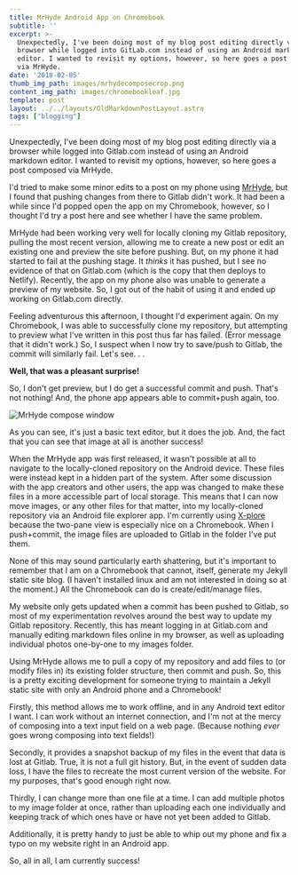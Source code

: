 ```yaml
---
title: MrHyde Android App on Chromebook
subtitle: ''
excerpt: >-
  Unexpectedly, I've been doing most of my blog post editing directly via a
  browser while logged into GitLab.com instead of using an Android markdown
  editor. I wanted to revisit my options, however, so here goes a post composed
  via MrHyde.
date: '2018-02-05'
thumb_img_path: images/mrhydecomposecrop.png
content_img_path: images/chromebookleaf.jpg
template: post
layout: ../../layouts/OldMarkdownPostLayout.astro
tags: ["blogging"]
---
```

Unexpectedly, I've been doing most of my blog post editing directly via a browser while logged into Gitlab.com instead of using an Android markdown editor. I wanted to revisit my options, however, so here goes a post composed via MrHyde.


I'd tried to make some minor edits to a post on my phone using [MrHyde](https://play.google.com/store/apps/details?id=org.faudroids.mrhyde), but I found that pushing changes from there to Gitlab didn't work. It had been a while since I'd popped open the app on my Chromebook, however, so I thought I'd try a post here and see whether I have the same problem.

MrHyde had been working very well for locally cloning my Gitlab repository, pulling the most recent version, allowing me to create a new post or edit an existing one and preview the site before pushing. But, on my phone it had started to fail at the pushing stage. It *thinks* it has pushed, but I see no evidence of that on Gitlab.com (which is the copy that then deploys to Netlify). Recently, the app on my phone also was unable to generate a preview of my website. So, I got out of the habit of using it and ended up working on Gitlab.com directly.

Feeling adventurous this afternoon, I thought I'd experiment again. On my Chromebook, I was able to successfully clone my repository, but attempting to preview what I've written in this post thus far has failed. (Error message that it didn't work.) So, I suspect when I now try to save/push to Gitlab, the commit will similarly fail. Let's see. . . 

**Well, that was a pleasant surprise!**

So, I don't get preview, but I do get a successful commit and push. That's not nothing! And, the phone app appears able to commit+push again, too.

![MrHyde compose window](https://lh3.googleusercontent.com/pw/AM-JKLUtyNJk4j09B1fJ0BP6KnKg9jK8LCMohaLiFnC8XlEB5549VZFf9hSnD8zmxGJGA75KJD0_q31ZypqsqBzcESUJlE3GJGNYOgzNKyJOwf81F-jAGNB0_hXnvdJWe7YVgbQIo5osncLTGyIP4iU3tlhURQ=w1752-h1169-no?.jpg)
 
As you can see, it's just a basic text editor, but it does the job. And, the fact that you can see that image at all is another success!

When the MrHyde app was first released, it wasn't possible at all to navigate to the locally-cloned repository on the Android device. These files were instead kept in a hidden part of the system. After some discussion with the app creators and other users, the app was changed to make these files in a more accessible part of local storage. This means that I can now move images, or any other files for that matter, into my locally-cloned repository via an Android file explorer app. I'm currently using [X-plore](https://play.google.com/store/apps/details?id=com.lonelycatgames.Xplore) because the two-pane view is especially nice on a Chromebook.  When I push+commit, the image files are uploaded to Gitlab in the folder I've put them.

None of this may sound particularly earth shattering, but it's important to remember that I am on a Chromebook that cannot, itself, generate my Jekyll static site blog. (I haven't installed linux and am not interested in doing so at the moment.) All the Chromebook can do is create/edit/manage files. 

My website only gets updated when a commit has been pushed to Gitlab, so most of my experimentation revolves around the best way to update my Gitlab repository. Recently, this has meant logging in at Gitlab.com and manually editing markdown files online in my browser, as well as uploading individual photos one-by-one to my images folder.

Using MrHyde allows me to pull a copy of my repository and add files to (or modify files in) its existing folder structure, then commit and push. So, this is a pretty exciting development for someone trying to maintain a Jekyll static site with only an Android phone and a Chromebook! 

Firstly, this method allows me to work offline, and in any Android text editor I want. I can work without an internet connection, and I'm not at the mercy of composing into a text input field on a web page. (Because nothing *ever* goes wrong composing into text fields!) 

Secondly, it provides a snapshot backup of my files in the event that data is lost at Gitlab. True, it is not a full git history. But, in the event of sudden data loss, I have the files to recreate the most current version of the website. For my purposes, that's good enough right now. 

Thirdly, I can change more than one file at a time. I can add multiple photos to my image folder at once, rather than uploading each one individually and keeping track of which ones have or have not yet been added to Gitlab.

Additionally, it is pretty handy to just be able to whip out my phone and fix a typo on my website right in an Android app.

So, all in all, I am currently success!
